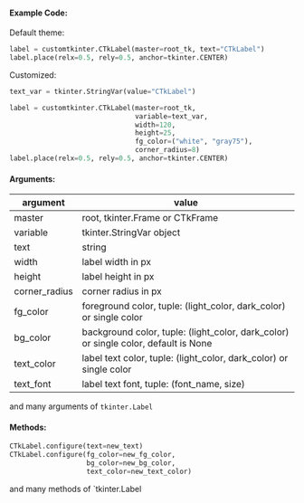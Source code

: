 #### Example Code:
Default theme:
```python
label = customtkinter.CTkLabel(master=root_tk, text="CTkLabel")
label.place(relx=0.5, rely=0.5, anchor=tkinter.CENTER)
```

Customized:
```python
text_var = tkinter.StringVar(value="CTkLabel")

label = customtkinter.CTkLabel(master=root_tk,
                               variable=text_var,
                               width=120,
                               height=25,
                               fg_color=("white", "gray75"),
                               corner_radius=8)
label.place(relx=0.5, rely=0.5, anchor=tkinter.CENTER)
```

#### Arguments:

argument | value
--- | ---
master | root, tkinter.Frame or CTkFrame
variable | tkinter.StringVar object
text | string
width | label width in px
height | label height in px
corner_radius | corner radius in px
fg_color | foreground color, tuple: (light_color, dark_color) or single color
bg_color | background color, tuple: (light_color, dark_color) or single color, default is None
text_color | label text color, tuple: (light_color, dark_color) or single color
text_font | label text font, tuple: (font_name, size)

and many arguments of `tkinter.Label`

#### Methods:

```python
CTkLabel.configure(text=new_text)
CTkLabel.configure(fg_color=new_fg_color,
                   bg_color=new_bg_color,
                   text_color=new_text_color)
```
and many methods of `tkinter.Label